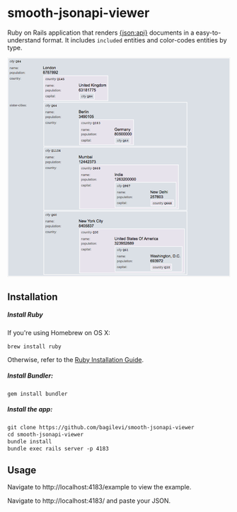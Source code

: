 # smooth-jsonapi-viewer

Ruby on Rails application that renders [{json:api}](http://jsonapi.org/) documents in a easy-to-understand format. It includes `included` entities and color-codes entities by type.

![screenshot](doc/screenshot.png "Screenshot")

## Installation

##### Install Ruby
If you're using Homebrew on OS X:

```
brew install ruby
```

Otherwise, refer to the [Ruby Installation Guide](https://www.ruby-lang.org/en/documentation/installation/).

##### Install Bundler:

```
gem install bundler
```

##### Install the app:

```
git clone https://github.com/bagilevi/smooth-jsonapi-viewer
cd smooth-jsonapi-viewer
bundle install
bundle exec rails server -p 4183
```

## Usage

Navigate to http://localhost:4183/example to view the example.

Navigate to http://localhost:4183/ and paste your JSON.

